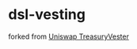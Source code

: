 # dsl-vesting

forked from [Uniswap TreasuryVester](https://github.com/Uniswap/governance/blob/master/contracts/TreasuryVester.sol)
